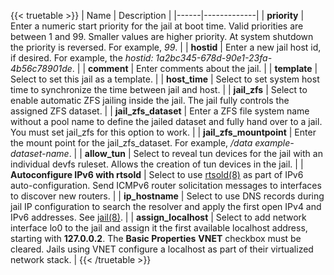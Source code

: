 &NewLine;

{{< truetable >}}
| Name | Description |
|------|-------------|
| **priority** | Enter a numeric start priority for the jail at boot time. Valid priorities are between 1 and 99. Smaller values are higher priority. At system shutdown the priority is reversed. For example, *99*. |
| **hostid** | Enter a new jail host id, if desired. For example, the *hostid: 1a2bc345-678d-90e1-23fa-4b56c78901de*. |
| **comment** | Enter comments about the jail. |
| **template** | Select to set this jail as a template. |
| **host_time** | Select to set system host time to synchronize the time between jail and host. |
| **jail_zfs** | Select to enable automatic ZFS jailing inside the jail. The jail fully controls the assigned ZFS dataset. |
| **jail_zfs_dataset** | Enter a ZFS file system name without a pool name to define the jailed dataset and fully hand over to a jail. You must set jail_zfs for this option to work. |
| **jail_zfs_mountpoint** | Enter the mount point for the jail_zfs_dataset. For example, */data example-dataset-name*. |
| **allow_tun** | Select to reveal tun devices for the jail with an individual devfs ruleset. Allows the creation of tun devices in the jail. |
| **Autoconfigure IPv6 with rtsold** | Select to use [rtsold(8)](https://www.freebsd.org/cgi/man.cgi?query=rtsold) as part of IPv6 auto-configuration. Send ICMPv6 router solicitation messages to interfaces to discover new routers. |
| **ip_hostname** | Select to use DNS records during jail IP configuration to search the resolver and apply the first open IPv4 and IPv6 addresses. See [jail(8)](https://www.freebsd.org/cgi/man.cgi?query=jail). |
| **assign_localhost** | Select to add network interface lo0 to the jail and assign it the first available localhost address, starting with **127.0.0.2**. The **Basic Properties** **VNET** checkbox must be cleared. Jails using VNET configure a localhost as part of their virtualized network stack. |
{{< /truetable >}}
